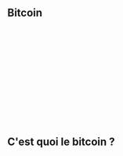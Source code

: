 ## Bitcoin
<iframe srcdoc="
  <script src='https://widgets.coingecko.com/gecko-coin-price-static-headline-widget.js'></script>
  <gecko-coin-price-static-headline-widget locale='en' dark-mode='true' transparent-background='true' outlined='true' coin-ids='bitcoin' initial-currency='usd'></gecko-coin-price-static-headline-widget>
" frameborder='0' width='100%' height='190'></iframe>

## C'est quoi le bitcoin ?
